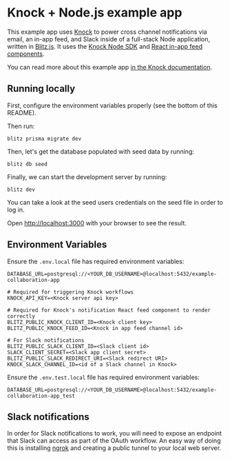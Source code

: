 # **Knock + Node.js example app**

This example app uses [Knock](https://knock.app) to power cross channel notifications via email, an in-app feed, and Slack inside of a full-stack Node  application, written in [Blitz.js](https://blitzjs.com/). It uses the [Knock Node SDK](https://github.com/knocklabs/knock-node) and [React in-app feed components](https://github.com/knocklabs/react-notification-feed).

You can read more about this example app [in the Knock documentation](https://docs.knock.app/getting-started/example-app).

## Running locally

First, configure the environment variables properly (see the bottom of this README).

Then run:

```
blitz prisma migrate dev
```

Then, let's get the database populated with seed data by running:

```
blitz db seed
```

Finally, we can start the development server by running:

```
blitz dev
```

You can take a look at the seed users credentials on the seed file in order to log in.

Open [http://localhost:3000](http://localhost:3000) with your browser to see the result.

## Environment Variables

Ensure the `.env.local` file has required environment variables:

```
DATABASE_URL=postgresql://<YOUR_DB_USERNAME>@localhost:5432/example-collaboration-app

# Required for triggering Knock workflows
KNOCK_API_KEY=<Knock server api key>

# Required for Knock's notification React feed component to render correctly
BLITZ_PUBLIC_KNOCK_CLIENT_ID=<Knock client key>
BLITZ_PUBLIC_KNOCK_FEED_ID=<Knock in app feed channel id>

# For Slack notifications
BLITZ_PUBLIC_SLACK_CLIENT_ID=<Slack client id>
SLACK_CLIENT_SECRET=<Slack app client secret>
BLITZ_PUBLIC_SLACK_REDIRECT_URI=<Slack redirect URI>
KNOCK_SLACK_CHANNEL_ID=<id of a Slack channel in Knock>
```

Ensure the `.env.test.local` file has required environment variables:

```
DATABASE_URL=postgresql://<YOUR_DB_USERNAME>@localhost:5432/example-collaboration-app_test
```

## Slack notifications

In order for Slack notifications to work, you will need to expose an endpoint that Slack can access
as part of the OAuth workflow. An easy way of doing this is installing [ngrok](https://ngrok.com/) and creating a public tunnel
to your local web server.
